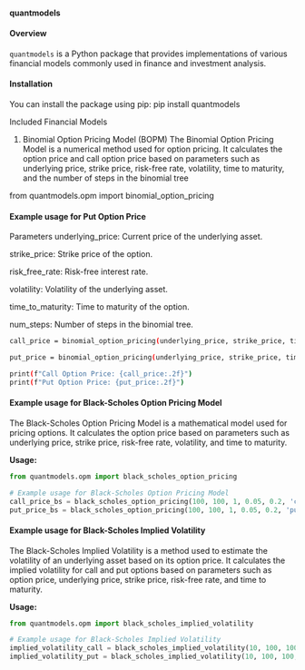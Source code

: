 #### quantmodels

#### Overview

`quantmodels` is a Python package that provides implementations of various financial models commonly used in finance and investment analysis.

#### Installation

You can install the package using pip:
pip install quantmodels

Included Financial Models
1. Binomial Option Pricing Model (BOPM)
The Binomial Option Pricing Model is a numerical method used for option pricing. It calculates the option price and call option price based on parameters such as underlying price, strike price, risk-free rate, volatility, time to maturity, and the number of steps in the binomial tree


from quantmodels.opm import binomial_option_pricing

#### Example usage for Put Option Price

Parameters
underlying_price: Current price of the underlying asset.

strike_price: Strike price of the option.

risk_free_rate: Risk-free interest rate.

volatility: Volatility of the underlying asset.

time_to_maturity: Time to maturity of the option.

num_steps: Number of steps in the binomial tree.

```bash
call_price = binomial_option_pricing(underlying_price, strike_price, time_to_maturity, risk_free_rate, volatility, periods, 'call')

put_price = binomial_option_pricing(underlying_price, strike_price, time_to_maturity, risk_free_rate, volatility, periods, 'put')

print(f"Call Option Price: {call_price:.2f}")
print(f"Put Option Price: {put_price:.2f}")
```
#### Example usage for Black-Scholes Option Pricing Model

The Black-Scholes Option Pricing Model is a mathematical model used for pricing options. It calculates the option price based on parameters such as underlying price, strike price, risk-free rate, volatility, and time to maturity.

**Usage:**

```python
from quantmodels.opm import black_scholes_option_pricing

# Example usage for Black-Scholes Option Pricing Model
call_price_bs = black_scholes_option_pricing(100, 100, 1, 0.05, 0.2, 'call')
put_price_bs = black_scholes_option_pricing(100, 100, 1, 0.05, 0.2, 'put')
```

#### Example usage for Black-Scholes Implied Volatility

The Black-Scholes Implied Volatility is a method used to estimate the volatility of an underlying asset based on its option price. It calculates the implied volatility for call and put options based on parameters such as option price, underlying price, strike price, risk-free rate, and time to maturity.

**Usage:**

```python
from quantmodels.opm import black_scholes_implied_volatility

# Example usage for Black-Scholes Implied Volatility
implied_volatility_call = black_scholes_implied_volatility(10, 100, 100, 1, 0.05, 'call')
implied_volatility_put = black_scholes_implied_volatility(10, 100, 100, 1, 0.05, 'put')
```